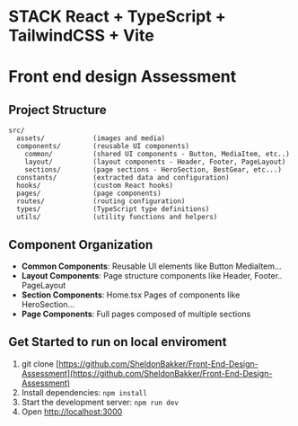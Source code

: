 # STACK React + TypeScript + TailwindCSS + Vite

# Front end design Assessment

## Project Structure

```
src/
  assets/            (images and media)
  components/        (reusable UI components)
    common/          (shared UI components - Button, MediaItem, etc..)
    layout/          (layout components - Header, Footer, PageLayout)
    sections/        (page sections - HeroSection, BestGear, etc...)
  constants/         (extracted data and configuration)
  hooks/             (custom React hooks)
  pages/             (page components)
  routes/            (routing configuration)
  types/             (TypeScript type definitions)
  utils/             (utility functions and helpers)
```

## Component Organization

- **Common Components**: Reusable UI elements like Button MediaItem...
- **Layout Components**: Page structure components like Header, Footer.. PageLayout
- **Section Components**: Home.tsx Pages of components like HeroSection...
- **Page Components**: Full pages composed of multiple sections

## Get Started to run on local enviroment

1. git clone [https://github.com/SheldonBakker/Front-End-Design-Assessment](https://github.com/SheldonBakker/Front-End-Design-Assessment)
2. Install dependencies: `npm install`
3. Start the development server: `npm run dev`
4. Open [http://localhost:3000](http://localhost:3000)

